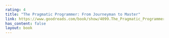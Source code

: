 ```yaml
---
rating: 4
title: "The Pragmatic Programmer: From Journeyman to Master"
link: https://www.goodreads.com/book/show/4099.The_Pragmatic_Programmer
has_content: false
layout: book
---
```

